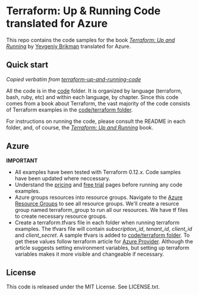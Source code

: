 # Terraform: Up & Running Code translated for Azure

This repo contains the code samples for the book *[Terraform: Up and Running](http://www.terraformupandrunning.com)* by
[Yevgeniy Brikman](http://www.ybrikman.com) translated for Azure.

## Quick start

*Copied verbatim from [terraform-up-and-running-code](https://github.com/brikis98/terraform-up-and-running-code)*

All the code is in the [code](./code) folder. It is organized by language (terraform, bash, ruby, etc) and within each
language, by chapter. Since this code comes from a book about Terraform, the vast majority of the code consists of
Terraform examples in the [code/terraform folder](./code/terraform).

For instructions on running the code, please consult the README in each folder, and, of course, the
*[Terraform: Up and Running](http://www.terraformupandrunning.com)* book.

## Azure

**IMPORTANT**

* All examples have been tested with Terraform 0.12.x. Code samples have been updated
  where neccessary.
* Understand the [pricing](https://azure.microsoft.com/en-ca/pricing/)
  and [free trial](https://azure.microsoft.com/en-ca/free/) pages before running any code examples.
* Azure groups resources into resource groups. Navigate to the
  [Azure Resource Groups](https://portal.azure.com/#blade/HubsExtension/BrowseResourceGroups)
  to see all resource groups. We'll create a resurce group named terraform_group to run all our resources. We have tf files to create necessary resource groups.
* Create a terraform.tfvars file in each folder when running terraform examples. The tfvars file will contain *subscription_id*, *tenant_id*, *client_id* and *client_secret*. A sample tfvars is added to [code/terraform folder](./code/terraform). To get these values follow terraform article for
  [Azure Provider](https://www.terraform.io/docs/providers/azurerm/guides/service_principal_client_secret.html). Although the article suggests setting environment variables, but setting up terraform variables makes it more visible and changeable if necessary.

## License

This code is released under the MIT License. See LICENSE.txt.

